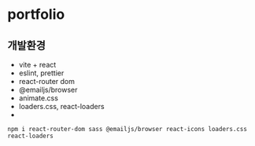 # portfolio
## 개발환경
- vite + react
- eslint, prettier
- react-router dom
- @emailjs/browser
- animate.css
- loaders.css, react-loaders
- 
```
npm i react-router-dom sass @emailjs/browser react-icons loaders.css react-loaders
```
